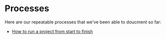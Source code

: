 # Processes

Here are our repeatable processes that we've been able to doucment so far:

- [How to run a project from start to finish](./agile.md)
